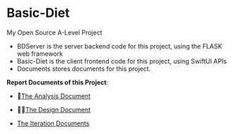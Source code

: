 # Basic-Diet
My Open Source A-Level Project

- BDServer is the server backend code for this project, using the FLASK web framework
- Basic-Diet is the client frontend code for this project, using SwiftUI APIs
- Documents stores documents for this project.


**Report Documents of this Project**:

- 📐[The Analysis Document](https://github.com/Ermaolaoye233/Basic-Diet/blob/main/Documents/NotionDocumentsBackup/Analysis.md)

- 👨‍🎨[The Design Document](https://github.com/Ermaolaoye233/Basic-Diet/blob/main/Documents/NotionDocumentsBackup/Design.md)

- [The Iteration Documents](https://github.com/Ermaolaoye233/Basic-Diet/blob/main/Documents/NotionDocumentsBackup/Iteration%20S1.md)

